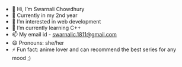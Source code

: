 - 👋 Hi, I’m Swarnali Chowdhury
- 💞️ Currently in my 2nd year
- 👀 I’m interested in web development 
- 🌱 I’m currently learning C++
- 📫 My email id - swarnalic.1811@gmail.com
- 😄 Pronouns: she/her
- ⚡ Fun fact: anime lover and can recommend the best series for any mood ;)

<!---
swarnalichowdhury/swarnalichowdhury is a ✨ special ✨ repository because its `README.md` (this file) appears on your GitHub profile.
You can click the Preview link to take a look at your changes.
--->
